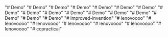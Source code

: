 "# Demo" 
"# Demo" 
"# Demo" 
"# Demo" 
"# Demo" 
"# Demo" 
"# Demo" 
"# Demo" 
"# Demo" 
"# Demo" 
"# Demo" 
"# Demo" 
"# Demo" 
"# Demo" 
"# Demo" 
"# Demo" 
"# Demo" 
"# improved-invention" 
"# lenovoooo" 
"# lenovoooo" 
"# lenovoooo" 
"# lenovoooo" 
"# lenovoooo" 
"# lenovoooo" 
"# lenovoooo" 
"# ccpractical"

